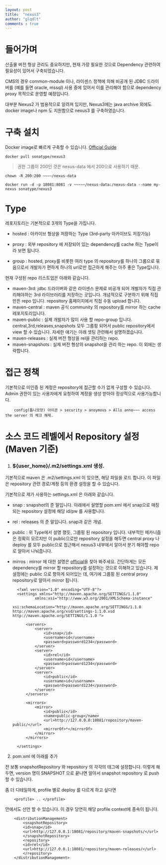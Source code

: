 ```yaml
---
layout: post
title:  "nexus3"
author: "glqdlt"
comments : true
---
```


# 들어가며

산출물 버전 형상 관리도 중요하지만, 현재 가장 필요한 것으로 Dependency 관련하여 필요성이 있어서 구축되었습니다.

CMS의 경우 common-module 이나, 라이센스 정책에 의해 비공개 된 JDBC 드라이버를 (예를 들면 oracle, mssql) 사용 중에 있어서 이를 관리해야 함으로 dependency proxy 목적으로 운영할 예정입니다.

대부분 Nexus2 가 범용적으로 알려져 있지만, Nexus3에는 java archive 외에도 docker image나 npm 도 지원함으로 nexus3 를 구축하였습니다.



# 구축 설치

Docker image로 빠르게 구축할 수 있습니다. [Official Guide](https://hub.docker.com/r/sonatype/nexus3/)

    docker pull sonatype/nexus3

> 권한 그룹이 200인 것은 nexus-data 에서 200으로 사용하기 때문.

    chown -R 200:200 ~~~~/nexus-data

    docker run -d -p 18081:8081 -v ~~~~~/nexus-data:/nexus-data --name my-nexus sonatype/nexus3



# Type
레포지토리는 기본적으로 3개의 Type을 가집니다.

+ hosted : 아카이브 형상을 저장하는 Type (3rd-party 아카이브도 저장가능)

+ proxy : 외부 repository 에 저장되어 있는 dependency를 cache 하는 Type이라 보면 됩니다.

+ group : hosted, proxy를 비롯한 여러 type 의 repository를 하나의 그룹으로 묶음으로서 개발자가 편하게 하나의 url로만 접근하게 해주는 아주 좋은 Type입니다.



현재 구성된 repo 리스트업은 아래와 같습니다.

+ maven-3rd: jdbc 드라이버와 같은 라이센스 문제로 비공개 되어 개발자가 직접 관리해야하는 3rd 라이브러리를 저장하는 곳입니다. 개념적으로 구분하기 위해 직접 만든 repo 입니다. repository 홈페이지에서 직접 수동 upload 합니다.
+ maven-central : maven 공식 community 의 repository를 mirror 하는 cache 레포지토리입니다. 
+ maven-public : 실제 개발자가 많이 사용 할 repo-group 입니다. central,3rd,releases,snapshots 모두 그룹핑 되어서 public repository에서 view 할 수 있습니다. 자세한 얘기는 아래 셋팅 관련해서 설명하겠습니다.
+ maven-releases : 실제 버전 형상을 rel을 관리하는 repo.
+ maven-snapshots : 실제 버전 형상의 snapshot을 관리 하는 repo.
이 외에는 생략합니다.


# 접근 정책

기본적으로 미인증 된 계정은 repository에 접근할 수가 없게 구성할 수 있습니다. Admin 권한이 있는 사용자에게 요청하여 계정을 생성 받아야 정상적으로 사용가능합니다.


        config(톱니모양) 아이콘 > security > anoymous > Allo anno~~~ access the server 의 체크 해제.



# 소스 코드 레벨에서 Repository 설정(Maven 기준)



1. ### ${user_home}/.m2/settings.xml 생성.

기본적으로 maven 은  .m2/settings.xml 이 있으면, 해당 파일을 로드 합니다. 이 파일은 repository 관련 경로/계정 등의 환경 설정을 할 수 있습니다.

기본적으로 제가 사용하는 settings.xml 은 아래와 같습니다.

+ snap : snapshot의 준 말입니다. 아래에서 설명할 pom.xml 에서 snap으로 매칭 되는 repository 설정에 해당 id/pw 를 사용합니다.

+ rel : releases 의 준 말입니다. snap과 같은 개념.

+ public : 위 Type에서 설명 했듯, 그룹핑 된 repository 입니다. 내부적인 메카니즘은 정확히 모르지만 이 public으로만 repository 설정을 해두면 central proxy 나 deploy 를 모두 public으로 접근해서 nexus3 내부에서 알아서 분기 해야할 repo로 알아서 나눠줍니다.

+ mirros : mirror 에 대한 설명은 [official](https://maven.apache.org/guides/mini/guide-mirror-settings.html)을 찾아 봐주세요. 간단하게는 모든 dependency를 mirror 할 repository를 설정하는 것으로 이해하고 있습니다. 제 설정에는 public 으로 향하게 되어있는 데, 여기에 그룹핑 된 central proxy repository로 알아서 mirror 됩니다.


        <?xml version="1.0" encoding="UTF-8"?>
        <settings xmlns="http://maven.apache.org/SETTINGS/1.1.0"
                xmlns:xsi="http://www.w3.org/2001/XMLSchema-instance"
                xsi:schemaLocation="http://maven.apache.org/SETTINGS/1.1.0 http://maven.apache.org/xsd/settings-1.1.0.xsd http://maven.apache.org/SETTINGS/1.1.0 ">

            <servers>
                <server>
                    <id>snap</id>
                    <username>id</username>
                    <password>password1234</password>
                </server>
                <server>
                    <id>rel</id>
                    <username>id</username>
                    <password>password1234</password>
                </server>
                <server>
                    <id>public</id>
                    <username>id</username>
                    <password>password1234</password>
                </server>
            </servers>

            <mirrors>
                <mirror>
                    <id>public</id>
                    <name>public-group</name>
                    <url>http://127.0.0.0:18081/repository/maven-public/</url>
                    <mirrorOf>*</mirrorOf>
                </mirror>
            </mirrors>

        </settings>

2. pom.xml 에 아래를 추가 

전 보통 snapshotRepository 와 repository 의 각각의 태그에 설정합니다. 이렇게 해두면, version 명이 SNAPSHOT 으로 끝나면 알아서 snapshot repository 로 push 할 수 있습니다.

좀 더 디테일하게, profile 별로 deploy 를 다르게 하고 싶다면

        <profile> .. </profile>

안에서도 선언 할 수 있습니다. 이 경우 당연히 해당 profile context에 종속이 됩니다. 

        <distributionManagement>
            <snapshotRepository>
            <id>snap</id>
            <url>http://127.0.0.1:18081/repository/maven-snapshots/</url>
            </snapshotRepository>
            <repository>
            <id>rel</id>
            <url>http://127.0.0.1:18081/repository/maven-releases/</url>
            </repository>
        </distributionManagement>

